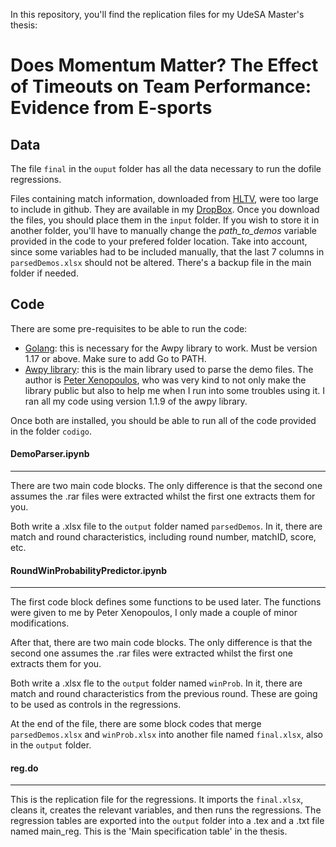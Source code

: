 In this repository, you'll find the replication files for my UdeSA Master's thesis:

# Does Momentum Matter? The Effect of Timeouts on Team Performance: Evidence from E-sports

## Data
The file `final` in the `ouput` folder has all the data necessary to run the dofile regressions.

Files containing match information, downloaded from [HLTV](https://www.hltv.org/results), were too large to include in github. They are available in my [DropBox](https://www.dropbox.com/sh/zbx6g8yjy4d1c7i/AAD_wY3Cp0cWY9mIHYtlmvRSa?dl=0). Once you download the files, you should place them in the `input` folder. If you wish to store it in another folder, you'll have to manually change the _path_to_demos_ variable provided in the code to your prefered folder location.
Take into account, since some variables had to be included manually, that the last 7 columns in `parsedDemos.xlsx` should not be altered. There's a backup file in the main folder if needed.



## Code
There are some pre-requisites to be able to run the code:
- [Golang](https://go.dev/dl/): this is necessary for the Awpy library to work. Must be version 1.17 or above. Make sure to add Go to PATH.
- [Awpy library](https://awpy.readthedocs.io/en/latest/installation.html): this is the main library used to parse the demo files. The author is [Peter Xenopoulos](http://www.peterxeno.com/), who was very kind to not only make the library public but also to help me when I run into some troubles using it. I ran all my code using version 1.1.9 of the awpy library.

Once both are installed, you should be able to run all of the code provided in the folder `codigo`.
#### DemoParser.ipynb
---
There are two main code blocks. The only difference is that the second one assumes the .rar files were extracted whilst the first one extracts them for you.

Both write a .xlsx file to the `output` folder named `parsedDemos`. In it, there are match and round characteristics, including round number, matchID, score, etc.

#### RoundWinProbabilityPredictor.ipynb
---
The first code block defines some functions to be used later. The functions were given to me by Peter Xenopoulos, I only made a couple of minor modifications.

After that, there are two main code blocks. The only difference is that the second one assumes the .rar files were extracted whilst the first one extracts them for you.

Both write a .xlsx fle to the `output` folder named `winProb`. In it, there are match and round characteristics from the previous round. These are going to be used as controls in the regressions.

At the end of the file, there are some block codes that merge `parsedDemos.xlsx` and `winProb.xlsx` into another file named `final.xlsx`, also in the `output` folder.

#### reg.do
---
This is the replication file for the regressions. It imports the `final.xlsx`, cleans it, creates the relevant variables, and then runs the regressions. The regression tables are exported into the `output` folder into a .tex and a .txt file named main_reg. This is the 'Main specification table' in the thesis.

